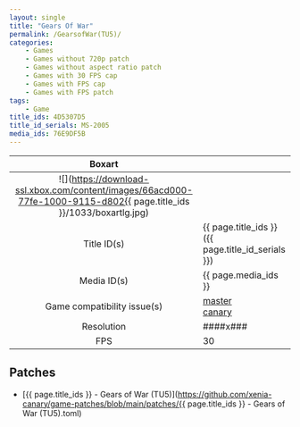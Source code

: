 ```yaml
---
layout: single
title: "Gears Of War"
permalink: /GearsofWar(TU5)/
categories:
    - Games
    - Games without 720p patch
    - Games without aspect ratio patch
    - Games with 30 FPS cap
    - Games with FPS cap
    - Games with FPS patch
tags:
    - Game
title_ids: 4D5307D5
title_id_serials: MS-2005
media_ids: 76E9DF5B
---
```


| Boxart                      |                                                                                        |
| :----:                      | :-                                                                                     |
| ![](https://download-ssl.xbox.com/content/images/66acd000-77fe-1000-9115-d802{{ page.title_ids }}/1033/boxartlg.jpg) |
| Title ID(s)                 | {{ page.title_ids }} ({{ page.title_id_serials }})                                     |
| Media ID(s)                 | {{ page.media_ids }}                                                                   |
| Game compatibility issue(s) | [master](https://github.com/xenia-project/game-compatibility/issues/)<br>[canary](https://github.com/xenia-canary/game-compatibility/issues/) |
| Resolution                  | ####x###                                                                               |
| FPS                         | 30                                                                                     |

## Patches
* [{{ page.title_ids }} - Gears of War (TU5)](https://github.com/xenia-canary/game-patches/blob/main/patches/{{ page.title_ids }} - Gears of War (TU5).toml)

<!--This page was generated by a script. You can remove this comment once the page is verified to be free of mistakes.-->
